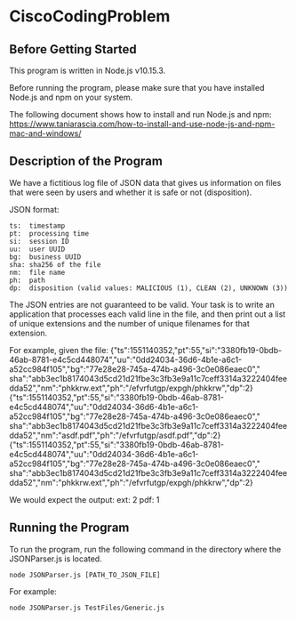 # CiscoCodingProblem

## Before Getting Started
This program is written in Node.js v10.15.3.

Before running the program, please make sure that you have installed Node.js and npm on your system.

The following document shows how to install and run Node.js and npm: https://www.taniarascia.com/how-to-install-and-use-node-js-and-npm-mac-and-windows/

## Description of the Program
We have a fictitious log file of JSON data that gives us information on files that were seen by users and whether it is safe or not (disposition).

JSON format:
```
ts:  timestamp
pt:  processing time
si:  session ID
uu:  user UUID
bg:  business UUID
sha: sha256 of the file
nm:  file name
ph:  path
dp:  disposition (valid values: MALICIOUS (1), CLEAN (2), UNKNOWN (3))
```

The JSON entries are not guaranteed to be valid.  Your task is to write an application that processes each valid line in the file, and then print out a list of unique extensions and the number of unique filenames for that extension.

For example, given the file:
{"ts":1551140352,"pt":55,"si":"3380fb19-0bdb-46ab-8781-e4c5cd448074","uu":"0dd24034-36d6-4b1e-a6c1-a52cc984f105","bg":"77e28e28-745a-474b-a496-3c0e086eaec0","
sha":"abb3ec1b8174043d5cd21d21fbe3c3fb3e9a11c7ceff3314a3222404feedda52","nm":"phkkrw.ext","ph":"/efvrfutgp/expgh/phkkrw","dp":2}
{"ts":1551140352,"pt":55,"si":"3380fb19-0bdb-46ab-8781-e4c5cd448074","uu":"0dd24034-36d6-4b1e-a6c1-a52cc984f105","bg":"77e28e28-745a-474b-a496-3c0e086eaec0","
sha":"abb3ec1b8174043d5cd21d21fbe3c3fb3e9a11c7ceff3314a3222404feedda52","nm":"asdf.pdf","ph":"/efvrfutgp/asdf.pdf","dp":2}
{"ts":1551140352,"pt":55,"si":"3380fb19-0bdb-46ab-8781-e4c5cd448074","uu":"0dd24034-36d6-4b1e-a6c1-a52cc984f105","bg":"77e28e28-745a-474b-a496-3c0e086eaec0","
sha":"abb3ec1b8174043d5cd21d21fbe3c3fb3e9a11c7ceff3314a3222404feedda52","nm":"phkkrw.ext","ph":"/efvrfutgp/expgh/phkkrw","dp":2}

We would expect the output:
ext: 2
pdf: 1

## Running the Program
To run the program, run the following command in the directory where the JSONParser.js is located.
```
node JSONParser.js [PATH_TO_JSON_FILE]
```

For example:
```
node JSONParser.js TestFiles/Generic.js
```

